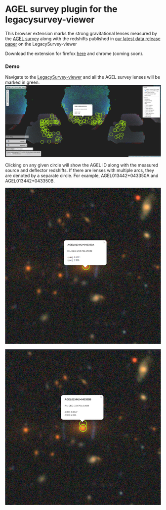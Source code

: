 # AGEL survey plugin for the legacysurvey-viewer

This browser extension marks the strong gravitational lenses measured by the [AGEL survey](https://sites.google.com/view/agelsurvey/home?authuser=0) along with the redshifts published in [our latest data release paper](https://arxiv.org/abs/2503.08041) on the LegacySurvey-viewer


Download the extension for firefox [here](https://addons.mozilla.org/en-US/firefox/addon/agel-plugin-for-legacysurvey/) and chrome (coming soon).

### Demo 

Navigate to the [LegacySurvey-viewer](https://www.legacysurvey.org/viewer) and all the AGEL survey lenses will be marked in green.
![](demo.png)

Clicking on any given circle will show the AGEL ID along with the measured source and deflector redshifts. 
If there are lenses with multiple arcs, they are denoted by a separate circle. For example, AGEL013442+043350A and AGEL013442+043350B.

![](demo2.png)

![](demo1.png)


